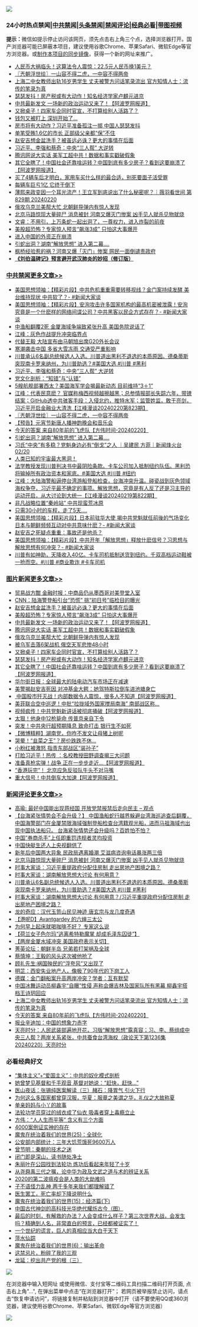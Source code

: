 ![](https://raw.githubusercontent.com/jsvpn/jsproxy/dev/64photo/fqnews-qr.jpg)

<div id="tt">
<h3>24小时热点禁闻|<a href="#%E4%B8%AD%E5%85%B1%E7%A6%81%E9%97%BB%E6%9B%B4%E5%A4%9A%E6%96%87%E7%AB%A0">中共禁闻</a>|<a href="#%E5%9B%BE%E7%89%87%E6%96%B0%E9%97%BB%E6%9B%B4%E5%A4%9A%E6%96%87%E7%AB%A0">头条禁闻</a>|<a href="#%E6%96%B0%E9%97%BB%E8%AF%84%E8%AE%BA%E6%9B%B4%E5%A4%9A%E6%96%87%E7%AB%A0">禁闻评论|<a href="#%E5%BF%85%E7%9C%8B%E7%BB%8F%E5%85%B8%E5%A5%BD%E6%96%87">经典必看</a>|<a href="https://fanb1.xyz/3" target="_blank">带图视频</a></h3>
<div><b>提示：</b>微信如提示停止访问该网页，须先点击右上角三个点，选择浏览器打开。国产浏览器可能已屏蔽本项目，建议使用谷歌Chrome、苹果Safari、微软Edge等官方浏览器。或<a href="%E5%88%B6%E4%BD%9Cgit%E7%A6%81%E9%97%BB%E9%95%9C%E5%83%8F.md">制作本项目的同步镜像</a>，获得一个新的网址来推广。</div>
<ul>

<li><a href="/finance/20240221/2003512.md">人民币大祸临头！这算法令人震惊：22.5元人民币换1美元？</a></li>
<li><a href="/cbnews/20240221/2003640.md">〖兲朝浮世绘〗一山容不得二虎，一中容不得两帝</a></li>
<li><a href="/comments/20240221/2003588.md">上海二中女教师出轨16岁男学生 丈夫被警方问话笔录流出 官方知情人士：流传的笔录为真</a></li>
<li><a href="/topimagenews/20240221/2003527.md">瑟瑟发抖！房产税或有大动作！知名经济学家卢麒元进京</a></li>
<li><a href="/topimagenews/20240221/2003703.md">中共最新发文 一场新的政治运动又来了！【阿波罗网报道】</a></li>
<li><a href="/topimagenews/20240221/2003548.md">又掀桌子！四家车企同时官宣，不打算给别人活路了？</a></li>
<li><a href="/cnnews/20240221/2003749.md">钱包又被盯上 深圳开始了…</a></li>
<li><a href="/baitai/20240221/2003813.md">房市将有大动作？习近平准备孤注一掷 中国人瑟瑟发抖</a></li>
<li><a href="/cnnews/20240221/2003585.md">单笔受贿1.6亿的市长 正部级父亲都“保”不住</a></li>
<li><a href="/topimagenews/20240221/2003816.md">赵安吉想金盆洗手？被虽远必诛？更大的事情在后面</a></li>
<li><a href="/cbnews/20240221/2003817.md">习近平、李强和蔡奇：中央“三人帮” 大逆转</a></li>
<li><a href="/topimagenews/20240221/2003574.md">腾讯网说大实话 美军工超中共！数据和事实戳破假象</a></li>
<li><a href="/topimagenews/20240221/2003511.md">其它全瞎了！中国社会还靠啥运转？中国到底有多少房子？看到这要崩溃了【阿波罗网报道】</a></li>
<li><a href="/lifebaike/20240221/2003728.md">买了4辆车后才明白，家用车买什么样的最合适，别死要面子活受罪</a></li>
<li><a href="/finance/20240221/2003714.md">每辆车巨亏1亿 它终于倒下</a></li>
<li><a href="/sohnews/20240221/2003652.md">薄熙来政变因一个耳光流产！王立军到底说出了什么秘密呢？｜薇羽看世间 第829期 20240220</a></li>
<li><a href="/topimagenews/20240221/2003573.md">俄攻乌克兰美帮大忙 北朝鲜导弹内有惊人发现</a></li>
<li><a href="/comments/20240222/2003888.md">北京马路惊现大量碎尸 消息被封 河南又爆灭门惨案 凶手见人就杀见物就烧</a></li>
<li><a href="/sohnews/20240221/2003768.md">文睿：不用引，上万条蛇一起出洞了，一尊权力，进入炸裂的前夜</a></li>
<li><a href="/topimagenews/20240221/2003725.md">美股超恐怖？专家惊人预言“飙涨3成” 只怕这大事爆开</a></li>
<li><a href="/finance/20240221/2003654.md">进入中国的外资正在崩溃</a></li>
<li><a href="/cbnews/20240221/2003575.md">引蛇出洞？湖南“解放思想” 进入第二幕….</a></li>
<li><a href="/baitai/20240221/2003780.md">枫桥经验惹的祸？河南又爆「灭门」惨案 网民一面倒谴责政府</a></li>
<li><b><a href="/comments/20200207/1272816.md" target="_blank">《刘伯温碑记》预言避开武汉肺炎的妙招（修订版）</a></b></li>
</ul>
</div>

<div class="catlist">
<h3><a href="/cbnews/" target="_blank">中共禁闻</a><span><a href="/cbnews/" target="_blank" rel="nofollow">更多文章>></a></span></h3>
<ul>
<li><a href="/cbnews/20240222/2003967.md" target="_blank">美国思想领袖：【精彩片段】中共危机重重需要转移视线？金门案持续发酵 美台维持现状 中共软了？- #新闻大家谈</a></li>
<li><a href="/cbnews/20240222/2003959.md" target="_blank">美国思想领袖：【精彩片段】安洵攻击许多国家机构的最高机密被泄露！安洵究竟是一个什麽样的网络间谍公司？中共黑客以民企方式存在？- #新闻大家谈</a></li>
<li><a href="/cbnews/20240222/2003891.md" target="_blank">中渔船翻覆2死 金厦海域争端致紧张升高 美国务院说话了</a></li>
<li><a href="/cbnews/20240222/2003882.md" target="_blank">江峰：灰色作战提升冲突临界点</a></li>
<li><a href="/cbnews/20240221/2003867.md" target="_blank">代替王毅 大陆宣布由马朝旭出席G20外长会议</a></li>
<li><a href="/cbnews/20240221/2003848.md" target="_blank">寒潮袭击中国 多省大雪冻雨 交通受严重影响</a></li>
<li><a href="/comments/20240221/2003846.md" target="_blank">川普承认6名副总统候选人入选。川普道出黑利不退选的本质原因。德桑蒂斯突现南卡罗来纳州，为川普助选？#美国大选 #川普 #黑利</a></li>
<li><a href="/cbnews/20240221/2003817.md" target="_blank">习近平、李强和蔡奇：中央“三人帮” 大逆转</a></li>
<li><a href="/cbnews/20240221/2003809.md" target="_blank">党文化剖析：“知错”与“认错”</a></li>
<li><a href="/cbnews/20240221/2003743.md" target="_blank">5艘航舰部署西太？美国海军学会揭最新动态 目前维持“3＋1”</a></li>
<li><a href="/cbnews/20240221/2003665.md" target="_blank">江峰：代表民意麽？ 官媒称梅西视频越擦越黑；总参情报部长失踪六年，带镣结案；GitHub透中共骇客手段：入侵北约，推特水军；监管姓监，敢于亮剑，习近平开启金融业大清洗【江峰漫谈20240220第823期】</a></li>
<li><a href="/cbnews/20240221/2003640.md" target="_blank">〖兲朝浮世绘〗一山容不得二虎，一中容不得两帝</a></li>
<li><a href="/cbnews/20240221/2003617.md" target="_blank">【预告】元宵节新唐人播神韵晚会和音乐会</a></li>
<li><a href="/comments/20240221/2003587.md" target="_blank">今天的答案 来自80年前的飞虎队【方伟时间-20240220】</a></li>
<li><a href="/cbnews/20240221/2003575.md" target="_blank">引蛇出洞？湖南“解放思想” 进入第二幕….</a></li>
<li><a href="/comments/20240221/2003547.md" target="_blank">习氏“中央”有多稳？党魁身边必有“倒戈”之人 ｜吴建民 方菲｜新闻烽火台 02/20</a></li>
<li><a href="/comments/20240221/2003528.md" target="_blank">人类已知的宇宙最大黑洞！</a></li>
<li><a href="/comments/20240220/2003374.md" target="_blank">法学教授发现川普判决书中最阴险条款。卡车公司加入抵制纽约队伍。黑利恐将输掉所有政治资本和家底。#美国大选 #川普 #纽约</a></li>
<li><a href="/cbnews/20240220/2003223.md" target="_blank">江峰：大陆海警船逼停台湾游船登船检查，台海冲突升温。碰瓷战到灰色领域海权争夺，习近平最不确定的事项。解放思想，究竟是有人反了还是习主导的运动开启，从大讨论到大统一【江峰漫谈20240219第822期】</a></li>
<li><a href="/cbnews/20240220/2003183.md" target="_blank">非凡战略位置“秦岭站” 中共现蛮荒冰原</a></li>
<li><a href="/cbnews/20240220/2003156.md" target="_blank">只需30小时的车程，走了5天&#8230;.</a></li>
<li><a href="/cbnews/20240220/2003110.md" target="_blank">美国思想领袖：【精彩片段】日本前驻华大使 揭中共党魁就任前後的气场变化 日本与朝鲜频频互动对中共意味什麽？- #新闻大家谈</a></li>
<li><a href="/comments/20240220/2003104.md" target="_blank">赵安吉之死疑点重重：事故还是他杀？</a></li>
<li><a href="/cbnews/20240220/2003055.md" target="_blank">美国思想领袖：【精彩片段】中共开年「解放思想」释放什麽信号？习思想与解放思想有何冲突？- #新闻大家谈</a></li>
<li><a href="/comments/20240219/2002931.md" target="_blank">川普有如神助，天降收入40亿。卡车司机抵制送货到纽约。千双高档运动鞋被一抢而空。#川普 #商业欺诈 #卡车司机</a></li>

</ul>
</div>
<div class="catlist">
<h3><a href="/topimagenews/" target="_blank">图片新闻</a><span><a href="/topimagenews/" target="_blank" rel="nofollow">更多文章>></a></span></h3>
<ul>
<li><a href="/topimagenews/20240222/2003890.md" target="_blank">贸易战方酣 金融时报：中商品仍从墨西哥对美登堂入室</a></li>
<li><a href="/topimagenews/20240221/2003854.md" target="_blank">CNN：陆海警登船引台“恐慌” 挑“初日号”临检目的曝光</a></li>
<li><a href="/topimagenews/20240221/2003816.md" target="_blank">赵安吉想金盆洗手？被虽远必诛？更大的事情在后面</a></li>
<li><a href="/topimagenews/20240221/2003725.md" target="_blank">美股超恐怖？专家惊人预言“飙涨3成” 只怕这大事爆开</a></li>
<li><a href="/topimagenews/20240221/2003703.md" target="_blank">中共最新发文 一场新的政治运动又来了！【阿波罗网报道】</a></li>
<li><a href="/topimagenews/20240221/2003574.md" target="_blank">腾讯网说大实话 美军工超中共！数据和事实戳破假象</a></li>
<li><a href="/topimagenews/20240221/2003573.md" target="_blank">俄攻乌克兰美帮大忙 北朝鲜导弹内有惊人发现</a></li>
<li><a href="/topimagenews/20240221/2003572.md" target="_blank">被乌军击落6架战机 俄空天军悲惨48小时</a></li>
<li><a href="/topimagenews/20240221/2003548.md" target="_blank">又掀桌子！四家车企同时官宣，不打算给别人活路了？</a></li>
<li><a href="/topimagenews/20240221/2003527.md" target="_blank">瑟瑟发抖！房产税或有大动作！知名经济学家卢麒元进京</a></li>
<li><a href="/topimagenews/20240221/2003511.md" target="_blank">其它全瞎了！中国社会还靠啥运转？中国到底有多少房子？看到这要崩溃了【阿波罗网报道】</a></li>
<li><a href="/topimagenews/20240221/2003397.md" target="_blank">华尔街日报：全球最大的陆电动汽车市场正在减速</a></li>
<li><a href="/topimagenews/20240220/2003387.md" target="_blank">美警揭赵安吉死因 对冲基金大鳄：她驾特斯拉倒车进池塘身亡</a></li>
<li><a href="/topimagenews/20240220/2003296.md" target="_blank"> 中国股市歼灭战！内部数据令人震惊，很多人不知道【阿波罗网报道】</a></li>
<li><a href="/topimagenews/20240220/2003285.md" target="_blank">美菲联合空中巡逻！中批“拉拢域外国家搅局南海” 南部战区称&#8230;</a></li>
<li><a href="/topimagenews/20240220/2003279.md" target="_blank">视频疯传！中共党魁新讲话被彻底捅破【阿波罗网报道】</a></li>
<li><a href="/topimagenews/20240220/2003247.md" target="_blank">太狠！他身中12枪毙命 传普京亲自下令</a></li>
<li><a href="/topimagenews/20240220/2003224.md" target="_blank">突发！中共央行超预期降息 致命打击 银行生不如死</a></li>
<li><a href="/topimagenews/20240220/2003195.md" target="_blank">【微博精粹】湖南党，你咋不发文让母猪上树呢</a></li>
<li><a href="/topimagenews/20240220/2003155.md" target="_blank">哭晕！“韭菜之王”？房价跌跌不休…</a></li>
<li><a href="/topimagenews/20240220/2003154.md" target="_blank">小粉红被激怒 指责东部战区“装孙子”</a></li>
<li><a href="/topimagenews/20240220/2003153.md" target="_blank">打脸习近平！热传 ：名校教授田野调查揭三大问题</a></li>
<li><a href="/topimagenews/20240220/2003152.md" target="_blank">准备真枪实弹！战争 正在一步步走近…【阿波罗网报道】</a></li>
<li><a href="/topimagenews/20240220/2003130.md" target="_blank">“香港玩完”！ 北京应急反驳队牛头不对马嘴</a></li>
<li><a href="/topimagenews/20240220/2003129.md" target="_blank">重大信号！中共倒车大加速【阿波罗网报道】</a></li>

</ul>
</div>
<div class="catlist">
<h3><a href="/comments/" target="_blank">新闻评论</a><span><a href="/comments/" target="_blank" rel="nofollow">更多文章>></a></span></h3>
<ul>
<li><a href="/comments/20240222/2003965.md" target="_blank">高瑜: 最好中国能出现蒋经国 开放党禁报禁后走向民主 &#8211; 观点</a></li>
<li><a href="/comments/20240222/2003958.md" target="_blank">【台海紧张情势会不会升级？】 中国渔船蛇行越界躲避台湾海巡追查后翻覆，中国海警部门在金厦禁限海域强制登船检查台湾籍观光船，进而马祖海域也出现中国执法船只。 台海紧张情势还会升级吗？百姓怕不怕？</a></li>
<li><a href="/comments/20240222/2003920.md" target="_blank">中国”券商杀手”上任即重罚违规者灵均投资</a></li>
<li><a href="/comments/20240222/2003919.md" target="_blank">中国快艇生还人上央视翻供了</a></li>
<li><a href="/comments/20240222/2003896.md" target="_blank">新年后中国两大异象 民政局遇离婚潮 艾滋病咨询电话暴涨两三倍</a></li>
<li><a href="/comments/20240222/2003888.md" target="_blank">北京马路惊现大量碎尸 消息被封 河南又爆灭门惨案 凶手见人就杀见物就烧</a></li>
<li><a href="/comments/20240222/2003879.md" target="_blank">时事大家谈：习近平重提政府分配住房制 走出房地产困境之路？</a></li>
<li><a href="/comments/20240222/2003878.md" target="_blank">时事大家谈：湖南解放思想大讨论 有何用意？</a></li>
<li><a href="/comments/20240221/2003846.md" target="_blank">川普承认6名副总统候选人入选。川普道出黑利不退选的本质原因。德桑蒂斯突现南卡罗来纳州，为川普助选？#美国大选 #川普 #黑利</a></li>
<li><a href="/comments/20240221/2003844.md" target="_blank">时事大家谈：湖南解放思想大讨论 有何用意？/习近平重提政府分配住房制 走出房地产困境之路？</a></li>
<li><a href="/comments/20240221/2003815.md" target="_blank">龙的奇应：汉代玉笥山民见神迹 唐玄宗与龙几度奇遇</a></li>
<li><a href="/comments/20240221/2003810.md" target="_blank">【港呢D】Avantgardey 的六婶三太公</a></li>
<li><a href="/comments/20240221/2003795.md" target="_blank">为何早上起床就喝咖啡不好？ 专家这么说</a></li>
<li><a href="/comments/20240221/2003782.md" target="_blank">【荷兰女子色尔玛“逃离希特勒魔掌 却成毛泽东囚徒”】</a></li>
<li><a href="/comments/20240221/2003698.md" target="_blank">【两岸金厦水域冲突 美国政府表示关切】</a></li>
<li><a href="/comments/20240221/2003627.md" target="_blank">菁英论坛：朝鲜半岛 兄弟若打架祸及全球</a></li>
<li><a href="/comments/20240221/2003622.md" target="_blank">蔡慎坤：王毅的风头这次被他抢了</a></li>
<li><a href="/comments/20240221/2003621.md" target="_blank">顾礼先生:祸国殃民的“浮夸风”又出现了</a></li>
<li><a href="/comments/20240221/2003620.md" target="_blank">明芷：西安失业地产人，像极了90年代的下岗工人</a></li>
<li><a href="/comments/20240221/2003614.md" target="_blank">德媒：金门翻船案升高两岸冲突？学者：互有默契</a></li>
<li><a href="/comments/20240221/2003607.md" target="_blank">中国冰舞运动员柳鑫宇“自曝”性侵 声称会爆吉林及国家队所有黑幕 柳鑫宇搭档王诗玥回应</a></li>
<li><a href="/comments/20240221/2003588.md" target="_blank">上海二中女教师出轨16岁男学生 丈夫被警方问话笔录流出 官方知情人士：流传的笔录为真</a></li>
<li><a href="/comments/20240221/2003587.md" target="_blank">今天的答案 来自80年前的飞虎队【方伟时间-20240220】</a></li>
<li><a href="/comments/20240221/2003583.md" target="_blank">报业辛迪加：中国的想象力赤字</a></li>
<li><a href="/comments/20240221/2003569.md" target="_blank">天亮时分：人民武装部遍地开花，习版“解放思想”露真容；习、李、蔡组成中央三人帮？两岸关系紧张，中共蚕食台湾海权（政论天下第1236集 20240220）天亮时分</a></li>

</ul>
</div>

<div class="catlist">
<h3>必看经典好文</h3>
<ul>
<li><a href="/comments/20201007/1409565.md" target="_blank">“集体主义”+“爱国主义”：中共的奴化模式剖析</a></li>
<li><a href="/cnnews/20210420/1529760.md" target="_blank">她曾梦见基督和千手观音 基督对她说：“赶快，赶快…”</a></li>
<li><a href="/comments/20231223/1978148.md" target="_blank">医山夜话：张锡纯医案解读（三）赭石：降胃气 引火下行</a></li>
<li><a href="/comments/20220726/1762946.md" target="_blank">为何这么多国家都曾穿汉服，华夏：服章之美谓之华，礼仪之大故称夏</a></li>
<li><a href="/cbnews/20210518/1548912.md" target="_blank">单亲妈妈与小丫的故事</a></li>
<li><a href="/comments/20210317/1506773.md" target="_blank">法轮功学员穿过的绒衣成了仙衣 吸毒者穿上毒瘾立止</a></li>
<li><a href="/comments/20200720/1363377.md" target="_blank">方伟：“人人生而平等” 含义有三个方面</a></li>
<li><a href="/lifebaike/20201113/1430218.md" target="_blank">4000案例证实神的存在</a></li>
<li><a href="/comments/20181017/1014654.md" target="_blank">魔鬼在统治着我们的世界(25)：全球化</a></li>
<li><a href="/comments/20200515/220430.md" target="_blank">公安部内部统计：三年大饥荒饿死9600万人</a></li>
<li><a href="/comments/20230528/1889935.md" target="_blank">曾节明：秦朝的技术之迷</a></li>
<li><a href="/tculture/20200803/1373949.md" target="_blank">闭门即是深山，读书随处净土</a></li>
<li><a href="/comments/20210720/1488271.md" target="_blank">朱丽叶在公园找到法轮功 炼功后看起来年轻了十岁</a></li>
<li><a href="/tculture/20180501/935934.md" target="_blank">从尧舜禹三代之嘱，论中华为政及文武之道与术的辨证关系</a></li>
<li><a href="/comments/20200712/1359432.md" target="_blank">2020的第二波瘟疫会是人类的大劫难吗</a></li>
<li><a href="/comments/20190427/1119935.md" target="_blank">子不语怪力乱神 两千多年来我们都理解错了</a></li>
<li><a href="/sohnews/20150904/445868.md" target="_blank">医生罢工，死亡率却下降说明什么</a></li>
<li><a href="/topimagenews/20180610/955499.md" target="_blank">魔鬼在统治着我们的世界(15)：经济篇(下)</a></li>
<li><a href="/comments/20220403/1714124.md" target="_blank">中国古代神剑的高科技光华绝代耀烁古今（图）</a></li>
<li><a href="/comments/20221021/1800167.md" target="_blank">最后的时刻，有解救的办法？人会变成什么样子？第三次世界大战，会发生吗？精确到人名，非常直白的预言，已经都被证实了！</a></li>
<li><a href="/comments/20200621/1348067.md" target="_blank">一个世纪的谎言，巨人的真相应当大白于天下</a></li>
<li><a href="/cbnews/20210809/1603030.md" target="_blank">萍水仙踪</a></li>
<li><a href="/topimagenews/20180524/947358.md" target="_blank">魔鬼在统治着我们的世界(6)：输出革命</a></li>
<li><a href="/yule/20210123/1473216.md" target="_blank">这禁忌片，粉碎了我的三观</a></li>
<li><a href="/comments/20200929/1405201.md" target="_blank">龙延：挖出共产党的根（三）</a></li>

</ul>
</div>

![](https://raw.githubusercontent.com/jsvpn/jsproxy/dev/64photo/fqnews-qr.jpg)

在浏览器中输入短网址 或使用微信、支付宝等二维码工具扫描二维码打开页面, 点击右上角"...", 在弹出菜单中点击“在浏览器打开”； 若网页被举报禁止访问，请点击“恢复申请访问”，将链接复制并粘贴到浏览器中打开（请不要使用QQ或360浏览器，建议使用谷歌Chrome、苹果Safari、微软Edge等官方浏览器）

![](https://raw.githubusercontent.com/jsvpn/jsproxy/dev/64photo/wx.jpg)